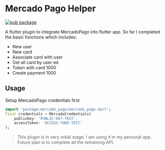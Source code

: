 # Mercado Pago Helper

[![pub package](https://img.shields.io/pub/v/mercado_pago.svg)](https://pub.dartlang.org/packages/mercado_pago)

A flutter plugin to integrate MercadoPago into flutter app. So far I completed the basic functions which includes:
- New user 
- New card
- Associate card with user 
- Get all card by user ed
- Token with card 1000
- Create payment 1000

## Usage

Setup MercadoPago credentials first
```dart
import 'package:mercado_pago/mercado_pago.dart';
final credentials = MercadoCredentials(
    publicKey: 'PUBLIC-KEY-TEST',
    accessToken: 'ACCESS-TOKE-TEST'
);
```

> This plugin is in very initial stage, I am using it in my personal app. Future plan is to complete all the remaining API. 